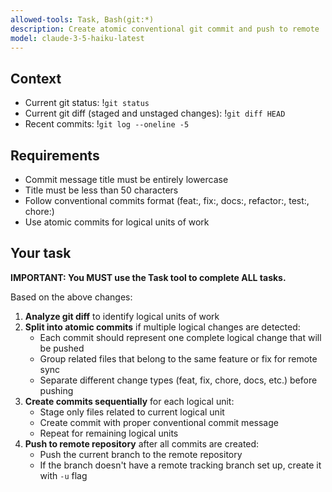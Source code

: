 ```yaml
---
allowed-tools: Task, Bash(git:*)
description: Create atomic conventional git commit and push to remote
model: claude-3-5-haiku-latest
---
```


## Context

- Current git status: !`git status`
- Current git diff (staged and unstaged changes): !`git diff HEAD`
- Recent commits: !`git log --oneline -5`

## Requirements

- Commit message title must be entirely lowercase
- Title must be less than 50 characters
- Follow conventional commits format (feat:, fix:, docs:, refactor:, test:, chore:)
- Use atomic commits for logical units of work

## Your task

**IMPORTANT: You MUST use the Task tool to complete ALL tasks.**

Based on the above changes:

1. **Analyze git diff** to identify logical units of work
2. **Split into atomic commits** if multiple logical changes are detected:
   - Each commit should represent one complete logical change that will be pushed
   - Group related files that belong to the same feature or fix for remote sync
   - Separate different change types (feat, fix, chore, docs, etc.) before pushing
3. **Create commits sequentially** for each logical unit:
   - Stage only files related to current logical unit
   - Create commit with proper conventional commit message
   - Repeat for remaining logical units
4. **Push to remote repository** after all commits are created:
   - Push the current branch to the remote repository
   - If the branch doesn't have a remote tracking branch set up, create it with `-u` flag
